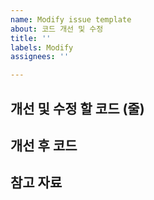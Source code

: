 ```yaml
---
name: Modify issue template
about: 코드 개선 및 수정
title: ''
labels: Modify
assignees: ''

---
```


## 개선 및 수정 할 코드 (줄)

## 개선 후 코드

## 참고 자료
